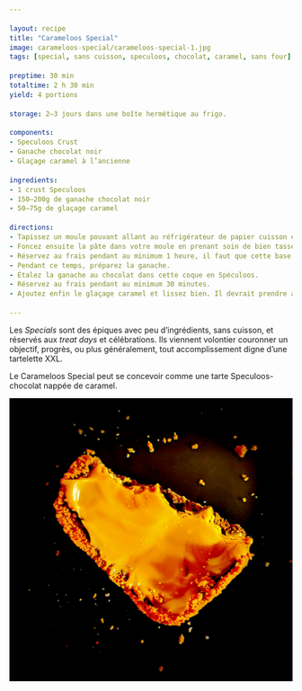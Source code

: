 ```yaml
---

layout: recipe
title: "Carameloos Special"
image: carameloos-special/carameloos-special-1.jpg
tags: [special, sans cuisson, speculoos, chocolat, caramel, sans four]

preptime: 30 min
totaltime: 2 h 30 min
yield: 4 portions

storage: 2–3 jours dans une boîte hermétique au frigo.

components:
- Speculoos Crust
- Ganache chocolat noir
- Glaçage caramel à l’ancienne

ingredients:
- 1 crust Speculoos
- 150–200g de ganache chocolat noir
- 50–75g de glaçage caramel

directions:
- Tapissez un moule pouvant allant au réfrigérateur de papier cuisson en minimisant au maximum les plis.
- Foncez ensuite la pâte dans votre moule en prenant soin de bien tasser la base et les bords. Les bords doivent être suffisamment hauts pour accueillir la ganache et le glaçage – après à vous d'adapter les proportions aux différentes étapes du montage si vous voyez que les bords ne le sont pas assez. 
- Réservez au frais pendant au minimum 1 heure, il faut que cette base soit suffisamment solide pour accueillir la ganache.
- Pendant ce temps, préparez la ganache.
- Étalez la ganache au chocolat dans cette coque en Spéculoos.
- Réservez au frais pendant au minimum 30 minutes.
- Ajoutez enfin le glaçage caramel et lissez bien. Il devrait prendre assez vite sans avoir besoin de passer au réfrigérateur.

---
```


Les <i lang="en">Specials</i> sont des épiques avec peu d’ingrédients, sans cuisson, et réservés aux <i lang="en">treat days</i> et célébrations. Ils viennent volontier couronner un objectif, progrès, ou plus généralement, tout accomplissement digne d’une tartelette XXL.

Le Carameloos Special peut se concevoir comme une tarte Speculoos-chocolat nappée de caramel.

![Friable, bien ambré, caramélisé et un cœur en chocolat très riche. C'est une véritable explosion de saveurs et textures en bouche](../images/carameloos-special/carameloos-special-2.jpg)